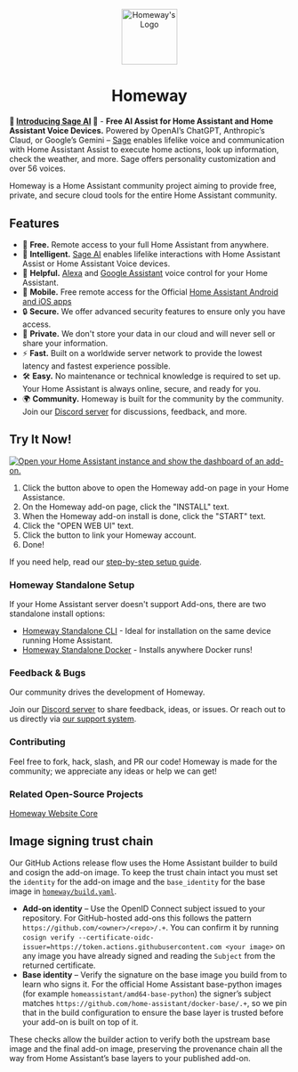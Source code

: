 <p align="center"><img src="https://homeway.io/img/logo.svg" alt="Homeway's Logo" style="width:100px" /></p>
<h1 align="center" style="margin-bottom:20px"><a style="text-decoration:none" href="https://homeway.io/?source=github_readme">Homeway</a></h1>

**🎉 [Introducing Sage AI](https://homeway.io/sage-ai?source=github_readme_sage_intro) 🎉** - **Free AI Assist for Home Assistant and Home Assistant Voice Devices.** Powered by OpenAI’s ChatGPT, Anthropic’s Claud, or Google’s Gemini – [Sage](https://homeway.io/sage-ai?source=github_readme_sage_intro) enables lifelike voice and communication with Home Assistant Assist to execute home actions, look up information, check the weather, and more. Sage offers personality customization and over 56 voices.

Homeway is a Home Assistant community project aiming to provide free, private, and secure cloud tools for the entire Home Assistant community.

## Features

- 🚀 **Free.** Remote access to your full Home Assistant from anywhere.
- 🌿 **Intelligent.** [Sage AI](https://homeway.io/sage-ai?source=github_readme) enables lifelike interactions with Home Assistant Assist or Home Assistant Voice devices.
- 🤖 **Helpful.** [Alexa](https://homeway.io/alexa?source=github_readme) and [Google Assistant](https://homeway.io/googleassistant?source=github_readme) voice control for your Home Assistant.
- 📱 **Mobile.** Free remote access for the Official [Home Assistant Android and iOS apps](https://homeway.io/app?source=github_readme)
- 🔒 **Secure.** We offer advanced security features to ensure only you have access.
- 🔭 **Private.** We don't store your data in our cloud and will never sell or share your information.
- ⚡ **Fast.** Built on a worldwide server network to provide the lowest latency and fastest experience possible.
- 🛠️ **Easy.** No maintenance or technical knowledge is required to set up. Your Home Assistant is always online, secure, and ready for you.
- 🌍 **Community.** Homeway is built for the community by the community. Join our [Discord server](https://discord.gg/zxbvtgU6dq) for discussions, feedback, and more.

## Try It Now!

[![Open your Home Assistant instance and show the dashboard of an add-on.](https://my.home-assistant.io/badges/supervisor_addon.svg)](https://my.home-assistant.io/redirect/supervisor_addon/?addon=6a6435e4_homeway&repository_url=https%3A%2F%2Fgithub.com%2Fhomewayio%2Faddon)

1. Click the button above to open the Homeway add-on page in your Home Assistance.
2. On the Homeway add-on page, click the "INSTALL" text.
3. When the Homeway add-on install is done, click the "START" text.
4. Click the "OPEN WEB UI" text.
5. Click the button to link your Homeway account.
6. Done!

If you need help, read our [step-by-step setup guide](https://homeway.io/getstarted?source=github_readme_full_guide).

### Homeway Standalone Setup

If your Home Assistant server doesn't support Add-ons, there are two standalone install options:

- [Homeway Standalone CLI](https://homeway.io/getstarted?source=github_readme_cli&standalone=true) - Ideal for installation on the same device running Home Assistant.
- [Homeway Standalone Docker](https://homeway.io/getstarted?source=github_readme_docker&standalone=true) - Installs anywhere Docker runs!

### Feedback & Bugs

Our community drives the development of Homeway.

Join our [Discord server](https://discord.gg/zxbvtgU6dq) to share feedback, ideas, or issues. Or reach out to us directly via [our support system](https://homeway.io/support).

### Contributing

Feel free to fork, hack, slash, and PR our code! Homeway is made for the community; we appreciate any ideas or help we can get!

### Related Open-Source Projects

[Homeway Website Core](https://www.npmjs.com/package/homeway-site-core)

## Image signing trust chain

Our GitHub Actions release flow uses the Home Assistant builder to build and cosign the add-on image. To keep the trust chain intact you must set the `identity` for the add-on image and the `base_identity` for the base image in [`homeway/build.yaml`](homeway/build.yaml).

- **Add-on identity** – Use the OpenID Connect subject issued to your repository. For GitHub-hosted add-ons this follows the pattern `https://github.com/<owner>/<repo>/.+`. You can confirm it by running `cosign verify --certificate-oidc-issuer=https://token.actions.githubusercontent.com <your image>` on any image you have already signed and reading the `Subject` from the returned certificate.
- **Base identity** – Verify the signature on the base image you build from to learn who signs it. For the official Home Assistant base-python images (for example `homeassistant/amd64-base-python`) the signer’s subject matches `https://github.com/home-assistant/docker-base/.+`, so we pin that in the build configuration to ensure the base layer is trusted before your add-on is built on top of it.

These checks allow the builder action to verify both the upstream base image and the final add-on image, preserving the provenance chain all the way from Home Assistant’s base layers to your published add-on.
